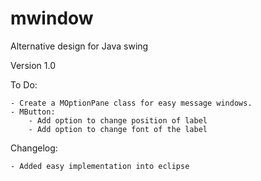 # mwindow
Alternative design for Java swing

Version 1.0

To Do:

    - Create a MOptionPane class for easy message windows.
    - MButton:
        - Add option to change position of label
        - Add option to change font of the label

Changelog:

    - Added easy implementation into eclipse
